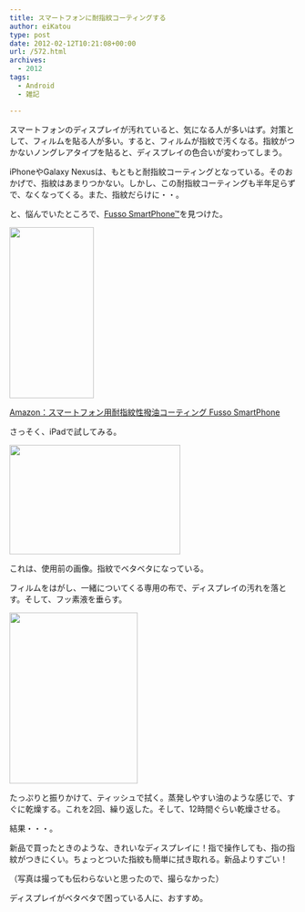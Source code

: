 ```yaml
---
title: スマートフォンに耐指紋コーティングする
author: eiKatou
type: post
date: 2012-02-12T10:21:08+00:00
url: /572.html
archives:
  - 2012
tags:
  - Android
  - 雑記

---
```

スマートフォンのディスプレイが汚れていると、気になる人が多いはず。対策として、フィルムを貼る人が多い。すると、フィルムが指紋で汚くなる。指紋がつかないノングレアタイプを貼ると、ディスプレイの色合いが変わってしまう。

iPhoneやGalaxy Nexusは、もともと耐指紋コーティングとなっている。そのおかげで、指紋はあまりつかない。しかし、この耐指紋コーティングも半年足らずで、なくなってくる。また、指紋だらけに・・。

と、悩んでいたところで、[Fusso SmartPhone™][1]を見つけた。

[<img src="/blog/uploads/2012/02/20120212_fusso4-148x300.jpg" alt="" title="20120212_fusso4" width="148" height="300" class="alignnone size-medium wp-image-576" srcset="/blog/uploads/2012/02/20120212_fusso4-148x300.jpg 148w, /blog/uploads/2012/02/20120212_fusso4.jpg 250w" sizes="(max-width: 148px) 100vw, 148px" />][2]

[Amazon：スマートフォン用耐指紋性撥油コーティング Fusso SmartPhone][2]

さっそく、iPadで試してみる。

<!--more-->


  
[<img src="/blog/uploads/2012/02/20120212_fusso1-300x192.jpg" alt="" title="20120212_fusso1" width="300" height="192" class="alignnone size-medium wp-image-573" srcset="/blog/uploads/2012/02/20120212_fusso1-300x192.jpg 300w, /blog/uploads/2012/02/20120212_fusso1.jpg 400w" sizes="(max-width: 300px) 100vw, 300px" />][3]

これは、使用前の画像。指紋でベタベタになっている。

フィルムをはがし、一緒についてくる専用の布で、ディスプレイの汚れを落とす。そして、フッ素液を垂らす。

[<img src="/blog/uploads/2012/02/20120212_fusso3-225x300.jpg" alt="" title="20120212_fusso3" width="225" height="300" class="alignnone size-medium wp-image-575" srcset="/blog/uploads/2012/02/20120212_fusso3-225x300.jpg 225w, /blog/uploads/2012/02/20120212_fusso3.jpg 400w" sizes="(max-width: 225px) 100vw, 225px" />][4]

たっぷりと振りかけて、ティッシュで拭く。蒸発しやすい油のような感じで、すぐに乾燥する。これを2回、繰り返した。そして、12時間ぐらい乾燥させる。

結果・・・。
  
新品で買ったときのような、きれいなディスプレイに！指で操作しても、指の指紋がつきにくい。ちょっとついた指紋も簡単に拭き取れる。新品よりすごい！
  
（写真は撮っても伝わらないと思ったので、撮らなかった）

ディスプレイがベタベタで困っている人に、おすすめ。

 [1]: http://www.apeiros.jp/apeiros/Fussode_COAT
 [2]: http://www.amazon.co.jp/dp/B006KJCNXM/
 [3]: /blog/uploads/2012/02/20120212_fusso1.jpg
 [4]: /blog/uploads/2012/02/20120212_fusso3.jpg
